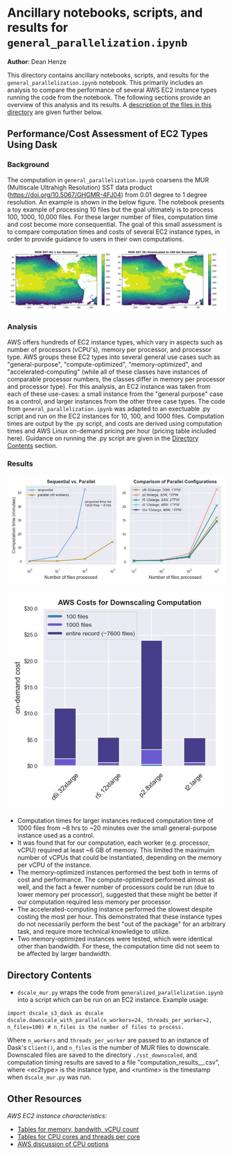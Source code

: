 # Ancillary notebooks, scripts, and results for `general_parallelization.ipynb`

**Author**: Dean Henze

This directory contains ancillary notebooks, scripts, and results for the `general_parallelization.ipynb` notebook. This primarily includes an analysis to compare the performance of several AWS EC2 instance types running the code from the notebook. The following sections provide an overview of this analysis and its results. A [description of the files in this directory](https://github.com/podaac/the-coding-club/blob/main/notebooks/dask_with_cloud/ancillary/generalized_parallelization/readme.md#directory-contents) are given further below.

## Performance/Cost Assessment of EC2 Types Using Dask

### Background

The computation in `general_parallelization.ipynb` coarsens the MUR (Multiscale Ultrahigh Resolution) SST data product (https://doi.org/10.5067/GHGMR-4FJ04) from 0.01 degree to 1 degree resolution. An example is shown in the below figure. The notebook presents a toy example of processing 10 files but the goal ultimately is to process 100, 1000, 10,000 files. For these larger number of files, computation time and cost become more consequential. The goal of this small assessment is to compare computation times and costs of several EC2 instance types, in order to provide guidance to users in their own computations. 

![example_figure](./example_downscaling.png)

### Analysis

AWS offers hundreds of EC2 instance types, which vary in aspects such as number of processors (vCPU's), memory per processor, and processor type. AWS groups these EC2 types into several general use cases such as "general-purpose", "compute-optimized", "memory-optimized", and "accelerated-computing" (while all of these classes have instances of comparable processor numbers, the classes differ in memory per processor and processor type). For this analysis, an EC2 instance was taken from each of these use-cases: a small instance from the "general purpose" case as a control, and larger instances from the other three case types. The code from `general_parallelization.ipynb` was adapted to an exectuable .py script and run on the EC2 instances for 10, 100, and 1000 files. Computation times are output by the .py script, and costs are derived using computation times and AWS Linux on-demand pricing per hour (pricing table included here). Guidance on running the .py script are given in the [Directory Contents](https://github.com/podaac/the-coding-club/blob/main/notebooks/dask_with_cloud/ancillary/generalized_parallelization/readme.md#directory-contents) section.   

### Results

![results_figure1](./downscale_computation_times.jpg)

![results_figure2](./aws-costs_downscale-comp.jpg)

* Computation times for larger instances reduced computation time of 1000 files from ~8 hrs to ~20 minutes over the small general-purpose instance used as a control.
* It was found that for our computation, each worker (e.g. processor, vCPU) required at least ~6 GB of memory. This limited the maximuim number of vCPUs that could be instantiated, depending on the memory per vCPU of the instance.
* The memory-optimized instances performed the best both in terms of cost and performance. The compute-optimized performed almost as well, and the fact a fewer number of processors could be run (due to lower memory per processor), suggested that these might be better if our computation required less memory per processor.
* The accelerated-computing instance performed the slowest despite costing the most per hour. This demonstrated that these instance types do not necessarily perform the best "out of the package" for an arbitrary task, and require more technical knowledge to utilize.
* Two memory-optimized instances were tested, which were identical other than bandwidth. For these, the computation time did not seem to be affected by larger bandwidth. 

## Directory Contents

* `dscale_mur.py` wraps the code from `generalized_parallelization.ipynb` into a script which can be run on an EC2 instance. Example usage:
```
import dscale_s3_dask as dscale
dscale.downscale_with_parallel(n_workers=24, threads_per_worker=2, n_files=100) # n_files is the number of files to process.
```
Where `n_workers` and `threads_per_worker` are passed to an instance of Dask's `Client()`, and `n_files` is the number of MUR files to downscale. Downscaled files are saved to the directory `./sst_downscaled`, and computation timing results are saved to a file "computation_results_<ec2type>_<runtime>.csv", where \<ec2type\> is the instance type, and \<runtime\> is the timestamp when `dscale_mur.py` was run.

## Other Resources

*AWS EC2 instance characteristics:*
* [Tables for memory, bandwith, vCPU count](https://aws.amazon.com/ec2/instance-types/)
* [Tables for CPU cores and threads per core](https://docs.aws.amazon.com/AWSEC2/latest/UserGuide/cpu-options-supported-instances-values.html)
* [AWS discussion of CPU options](https://docs.aws.amazon.com/AWSEC2/latest/UserGuide/instance-optimize-cpu.html)

